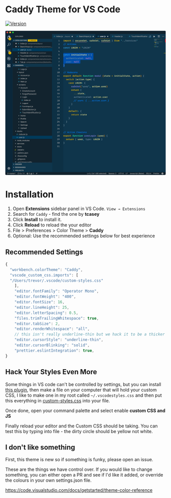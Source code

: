 # Caddy Theme for VS Code

[![Version](https://vsmarketplacebadge.apphb.com/version/tcasey.caddy-vscode.svg)](https://marketplace.visualstudio.com/items?itemName=tcasey.caddy-vscode)

![Preview](https://raw.githubusercontent.com/tcasey/caddy-vscode/master/assets/editor.png)


# Installation

1. Open **Extensions** sidebar panel in VS Code. `View → Extensions`
2. Search for `Caddy` - find the one by **tcasey**
3. Click **Install** to install it.
4. Click **Reload** to reload the your editor
5. File > Preferences > Color Theme > **Caddy**
6. Optional: Use the recommended settings below for best experience

## Recommended Settings

```js
{
  "workbench.colorTheme": "Caddy",
  "vscode_custom_css.imports": [
  "/Users/trevor/.vscode/custom-styles.css"
    ],
    "editor.fontFamily": "Operator Mono",
    "editor.fontWeight": "400",
    "editor.fontSize": 16,
    "editor.lineHeight": 25,
    "editor.letterSpacing": 0.5,
    "files.trimTrailingWhitespace": true,
    "editor.tabSize": 2,
    "editor.renderWhitespace": "all",
    // this isn't really underline-thin but we hack it to be a thicker cursor
    "editor.cursorStyle": "underline-thin",
    "editor.cursorBlinking": "solid",
    "prettier.eslintIntegration": true,
}
```

## Hack Your Styles Even More
Some things in VS code can't be controlled by settings, but you can install [this plugin](https://github.com/be5invis/vscode-custom-css), then make a file on your computer that will hold your custom CSS, I like to make one in my root called `~/.vscodestyles.css` and then put this everything in [custom-styles.css](./custom-styles.css) into your file.

Once done, open your command palette and select enable **custom CSS and JS**

Finally reload your editor and the Custom CSS should be taking. You can test this by typing into file - the dirty circle should be yellow not white.

## I don't like something

First, this theme is new so if something is funky, please open an issue.

These are the things we have control over. If you would like to change something, you can either open a PR and see if I'd like it added, or override the colours in your own settings.json file.

https://code.visualstudio.com/docs/getstarted/theme-color-reference

